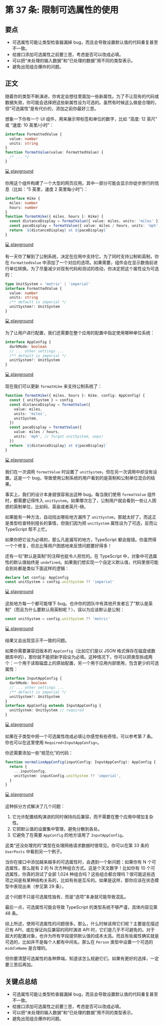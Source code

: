 # 第 37 条: 限制可选属性的使用

## 要点

- 可选属性可能让类型检查器漏掉 bug，而且会导致设置默认值的代码重复甚至不一致。
- 给接口添加可选属性之前要三思，考虑是否可以改成必填。
- 可以把“未处理的输入数据”和“已处理的数据”用不同的类型表示。
- 避免出现组合爆炸的问题。

## 正文

随着你的类型不断演进，你肯定会想往里面加一些新属性。为了不让现有的代码或数据失效，你可能会选择把这些新属性设为可选的。虽然有时候这么做是合理的，但“可选属性”是有代价的，添加之前你最好三思。

想象一下你有一个 UI 组件，用来展示带标签和单位的数字，比如 “高度: 12 英尺” 或 “速度: 10 英里/小时”：

```ts
interface FormattedValue {
  value: number
  units: string
}
function formatValue(value: FormattedValue) {
  /* ... */
}
```

[💻 playground](https://www.typescriptlang.org/play/?ts=5.4.5#code/JYOwLgpgTgZghgYwgAgGIHsoFs5kgEwDU4AbAVxQG8AoZZAN1IoC5kQysAjaAbluTIhgYAM6sRYKKADmfAL7UYghGGDoQyGJhxhi5CAApG+1hmy4CeigEpklZAHoAVMgB075E4fIFQA)

你用这个组件构建了一个大型的网页应用。其中一部分可能会显示你徒步旅行的信息（比如：“5 英里，速度 2 英里每小时”）：

```ts
interface Hike {
  miles: number
  hours: number
}
function formatHike({ miles, hours }: Hike) {
  const distanceDisplay = formatValue({ value: miles, units: 'miles' })
  const paceDisplay = formatValue({ value: miles / hours, units: 'mph' })
  return `${distanceDisplay} at ${paceDisplay}`
}
```

[💻 playground](https://www.typescriptlang.org/play/?ts=5.4.5#code/JYOwLgpgTgZghgYwgAgGIHsoFs5kgEwDU4AbAVxQG8AoZZAN1IoC5kQysAjaAbluTIhgYAM6sRYKKADmfAL7UYghGGDoQyGJhxhi5CAApG+1hmy4CeigEpklZAHoAVMgB075E4fIFoSLEQUAAlgAGsqfixgEggxNg5uKD46AAt0Mig49i5eagUlEBU1DS1zMBDwg0oomJEAGmQ0jJE5VgqIWxo6BHUJZHxgCThCiAARQYAHEjgAT2QAXk1tXCtDSmMWZBrYhsFhOIBybZEDuWtk5B6QPonA8ZEp2YWlstWqjYhWY8dG9MzdoSiVhHCYpU7nfhQCBgDIaAAGABJKAMhiN7o8ZnJkLhkEjbkh0dNMXD5NQgA)

有一天你了解到了公制系统，决定在应用中支持它。为了同时支持公制和英制，你在 `FormattedValue` 中添加了一个对应的选项。如果需要，组件会在显示数值前进行单位转换。为了尽量减少对现有代码和测试的改动，你决定把这个属性设为可选的：

```ts
type UnitSystem = 'metric' | 'imperial'
interface FormattedValue {
  value: number
  units: string
  /** default is imperial */
  unitSystem?: UnitSystem
}
```

[💻 playground](https://www.typescriptlang.org/play/?ts=5.4.5#code/C4TwDgpgBAqgdgS2AZRAZ2BAtlAvFAciwmACcEBjAqAH0IS0nIEMAbAgbgCgE5NSAZswrQAYgHtSWZsEwATAGpsArtADeXKFABuKiAC4ocZVgBGEUty3LEwNIYzk4AcytQA9ACpPUORCHKrMBQCGghjBYIbFCe7ppQNkioGNgA-IbwSeiYWNwAvlxAA)

为了让用户进行配置，我们还需要在整个应用的配置中指定使用哪种单位系统：

```ts
interface AppConfig {
  darkMode: boolean
  // ... other settings ...
  /** default is imperial */
  unitSystem?: UnitSystem
}
```

[💻 playground](https://www.typescriptlang.org/play/?ts=5.4.5#code/C4TwDgpgBAqgdgS2AZRAZ2BAtlAvFAciwmACcEBjAqAH0IS0nIEMAbAgbgCgE5NSAZswrQAYgHtSWZsEwATAGpsArtADeXKFABuKiAC4ocZVgBGEUty3LEwNIYzk4AcytQA9ACpPUORCHKrMBQCGghjBYIbFCe7ppQNkioGNgA-IbwSeiYWNwAvjx8FkIiUACCYGAAwuJwAgjOUBpacsykANYAsuJ+hqbi4qwQzHBu7u5QAHTTUOLAABYWUGgkwLzOYdOT8V4+fgFBIWEMTFGsMXHWtsk56bDX2dj5XEA)

现在我们可以更新 `formatHike` 来支持公制系统了：

```ts
function formatHike({ miles, hours }: Hike, config: AppConfig) {
  const { unitSystem } = config
  const distanceDisplay = formatValue({
    value: miles,
    units: 'miles',
    unitSystem,
  })
  const paceDisplay = formatValue({
    value: miles / hours,
    units: 'mph', // forgot unitSystem, oops!
  })
  return `${distanceDisplay} at ${paceDisplay}`
}
```

[💻 playground](https://www.typescriptlang.org/play/?ts=5.4.5#code/C4TwDgpgBAqgdgS2AZRAZ2BAtlAvFAciwmACcEBjAqAH0IS0nIEMAbAgbgCgE5NSAZswrQAYgHtSWZsEwATAGpsArtADeXKFABuKiAC4ocZVgBGEUty3LEwNIYzk4AcytQA9ACpPUORCHKrMBQCGghjBYIbFCe7ppQNkioGNgA-IbwSeiYWNwAvjx8FkIiUACCYGAAwuJwAgjOUBpacsykANYAsuJ+hqbi4qwQzHBu7u5QAHTTUOLAABYWUGgkwLzOYdOT8V4+fgFBIWEMTFGsMXHWtsk56bDX2dj5hfwl0AASCO3q8VgIQ-YjCZzJZ4vNxMpSIDjGYLM8BDYKGtalABJJpMAlKxVAAKXTYgxQCRSGTyLGqACUTQ8Pi2FygBQRcCRCBRaJJwE+3xxaj+AIANFBwZC0HlDFyIIKKLV6s5DBVqjKGlTmlBpXAMNTEihHjg8ng1UrXPF1Zq5KFgCMRAARUJgVjMEAG9kY8kQHnxLT41SGPkQNCC7WAoj-f0EQMPFJYeJ5CluU3BMDCCC2tD2x3O9EyN0erRevS+0NhCbCqERpDBxjzageCbs5xzBKRnKCgZgNAAQhjcfipBIkLgUAABgASNTmjBWlN2h0gfUyKBjpM2meOvJD55AA)

我们在一次调用 `formatValue` 时设置了 `unitSystem`，但在另一次调用中却没有设置。这是一个 bug，导致使用公制系统的用户看到的是英制和公制单位混合的结果。

事实上，我们的设计本身就很容易出这种 bug。每当我们使用 `formatValue` 组件时，都需要记得传入 `unitSystem`。如果哪次忘了，公制用户就会看到一些让人困惑的英制单位，比如码、英亩或者英尺-磅。

如果能有一种方法，自动找出哪些地方漏传了 `unitSystem`，那就太好了。而这正是类型检查特别擅长的事情，但我们因为把 `unitSystem` 属性设为了可选，反而让 TypeScript 帮不上忙。

如果你把它设为必填的，那么凡是漏写的地方，TypeScript 都会报错。你虽然得一个个修复，但总比等用户困惑地来反馈问题要好得多！

还有一句“默认是英制”的注释也挺令人担忧的。在 TypeScript 中，对象中可选属性的默认值始终是 `undefined`。如果我们想实现一个自定义默认值，代码里很可能会到处都是类似下面这样的逻辑：

```ts
declare let config: AppConfig
const unitSystem = config.unitSystem ?? 'imperial'
```

[💻 playground](https://www.typescriptlang.org/play/?ts=5.4.5#code/C4TwDgpgBAqgdgS2AZRAZ2BAtlAvFAciwmACcEBjAqAH0IS0nIEMAbAgbgCgE5NSAZswrQAYgHtSWZsEwATAGpsArtADeXKFABuKiAC4ocZVgBGEUty3LEwNIYzk4AcytQA9ACpPUORCHKrMBQCGghjBYIbFCe7ppQNkioGNgA-IbwSeiYWNwAvjx8FkIiUACCYGAAwuJwAgjOUBpacsykANYAsuJ+hqbi4qwQzHBu7u5QAHTTUOLAABYWUGgkwLzOYdOT8V4+fgFBIWEMTFGsMXHWtsk56bDX2dj5hfwl0AASCO3q8VgIQ-YjCZzJZ4vNxMpSIDjGYLM8BDYKGtalABJJpMAlKxVAAKXTYgxQCRSGTyLGqACUTQ8Pi2FygBT8FFYbWgQ2CFFq9Wchgq1S5DW4nLgGASDxSOHwwu5k0SKEeOFSqXoERY7G4QA)

这些地方每一个都可能埋下 bug。也许你的团队中有其他开发者忘了“默认是英制”（而且为什么要默认用英制呢？），误以为应该默认是公制：

```ts
const unitSystem = config.unitSystem ?? 'metric'
```

[💻 playground](https://www.typescriptlang.org/play/?ts=5.4.5#code/C4TwDgpgBAqgdgS2AZRAZ2BAtlAvFAciwmACcEBjAqAH0IS0nIEMAbAgbgCgE5NSAZswrQAYgHtSWZsEwATAGpsArtADeXKFABuKiAC4ocZVgBGEUty3LEwNIYzk4AcytQA9ACpPUORCHKrMBQCGghjBYIbFCe7ppQNkioGNgA-IbwSeiYWNwAvjx8FkIiUACCYGAAwuJwAgjOUBpacsykANYAsuJ+hqbi4qwQzHBu7u5QAHTTUOLAABYWUGgkwLzOYdOT8V4+fgFBIWEMTFGsMXHWtsk56bDX2dj5hfwl0AASCO3q8VgIQ-YjCZzJZ4vNxMpSIDjGYLM8BDYKGtalABJJpMAlKxVAAKXTYgxQCRSGTyLGqACUTQ8Pi2FygBT8FFYbWgQ2CFFq9Wchgq1S5DW4nLgGASDxSOHwwu5k0SKEeOFSqUIxDIlE4XCAA)

结果又会出现显示不一致的问题。

如果你需要兼容旧版本的 `AppConfig`（比如它们是以 JSON 格式保存在磁盘或数据库中的），那你就不能把新字段设为必填。这种情况下，你可以把类型拆成两个：一个用于读取磁盘上的原始配置，另一个用于应用内部使用，包含更少的可选属性：

```ts
interface InputAppConfig {
  darkMode: boolean
  // ... other settings ...
  /** default is imperial */
  unitSystem?: UnitSystem
}
interface AppConfig extends InputAppConfig {
  unitSystem: UnitSystem // required
}
```

[💻 playground](https://www.typescriptlang.org/play/?ts=5.4.5#code/C4TwDgpgBAqgdgS2AZRAZ2BAtlAvFAciwmACcEBjAqAH0IS0nIEMAbAgbgCgE5NSAZswrQAknDABXYAEEwYAMIB7OAIQBzKAG8uUKABNmpANYBZJfogAuKACMlS1hGZxuegPTuoAOl9QlwAAWEKRQaCTAvOpoPr66UO4AVIkGEEKSrMBQCDEMTAhsUInu8ZKIKOiYWAD8NvBIqBjY3AC+PHwhQiJQcooqapoQAB6YcPox4lKy8sqqGtql5Y1VdUuVzR5epBAAjpII2-pcbUA)

如果在子类型中把一个可选属性改成必填让你感觉有些奇怪，可以参考第 7 条。你也可以在这里使用 `Required<InputAppConfig>`。

你还需要添加一些“规范化”的代码：

```ts
function normalizeAppConfig(inputConfig: InputAppConfig): AppConfig {
  return {
    ...inputConfig,
    unitSystem: inputConfig.unitSystem ?? 'imperial',
  }
}
```

[💻 playground](https://www.typescriptlang.org/play/?ts=5.4.5#code/C4TwDgpgBAqgdgS2AZRAZ2BAtlAvFAciwmACcEBjAqAH0IS0nIEMAbAgbgCgE5NSAZswrQAknDABXYAEEwYAMIB7OAIQBzKAG8uUKABNmpANYBZJfogAuKACMlS1hGZxuegPTuoAOl9QlwAAWEKRQaCTAvOpoPr66UO4AVIkGEEKSrMBQCDEMTAhsUInu8ZKIKOiYWAD8NvBIqBjY3AC+PHwhQiJQcooqapoQAB6YcPox4lKy8sqqGtql5Y1VdUuVzR5epBAAjpII2-pcbQJlFJEqUHBKpFhsCABeEL2zAwAUvFOvGjaT0i-9DQAShsALmmh0em2wEkpDgCz0el83k+0m+6gANPE9GUGussDZUcB0d5cRUmjhqtV6IwQgV2Fi9C1WlwgA)

这种拆分方式解决了几个问题：

1. 它允许配置结构演进的同时保持向后兼容，而不需要在整个应用中增加复杂性。
2. 它把默认值的设置集中管理，避免分散到各处。
3. 它避免了在需要 `AppConfig` 的地方误用了 `InputAppConfig`。

这类“还没处理完的”类型在处理网络请求数据时很常见。你可以在第 33 条的 `UserPosts` 中看到另一个例子。

当你在接口中添加越来越多的可选属性时，会遇到一个新问题：如果你有 N 个可选属性，那么就有 2 的 N 次方种组合方式。这是个天文数字！比如你有 10 个可选属性，你真的测试了全部 1,024 种组合吗？这些组合都合理吗？很可能这些选项之间是有某种结构关系的，比如有些是互斥的。如果是这样，那你应该在状态模型中表现出来（参见第 29 条）。

这个问题不只是可选属性独有，而是“选项”本身就可能导致混乱。

最后一点，可选属性可能会导致 TypeScript 的类型系统不够严谨，具体内容见第 48 条。

综上所述，使用可选属性的问题很多。那么，什么时候该用它们呢？主要是在描述已有 API，或在保证向后兼容的同时演进 API 时，它们是几乎不可避免的。对于超大的配置对象，也许为所有字段提供默认值的成本太高。而且有些属性确实就是可选的，比如并不是每个人都有中间名，那么在 `Person` 类型中设置一个可选的 `middleName` 是合理的。

但你要清楚可选属性的各种弊端，知道该怎么规避它们，如果有更好的选择，一定要三思后再加。

## 关键点总结

- 可选属性可能让类型检查器漏掉 bug，而且会导致设置默认值的代码重复甚至不一致。
- 给接口添加可选属性之前要三思，考虑是否可以改成必填。
- 可以把“未处理的输入数据”和“已处理的数据”用不同的类型表示。
- 避免出现组合爆炸的问题。
